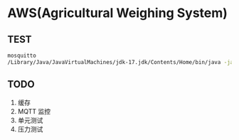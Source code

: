 # AWS(Agricultural Weighing System)

## TEST

```sh
mosquitto
/Library/Java/JavaVirtualMachines/jdk-17.jdk/Contents/Home/bin/java -jar aws-1.0.0.jar
```

## TODO

1. 缓存
2. MQTT 监控
3. 单元测试
4. 压力测试
